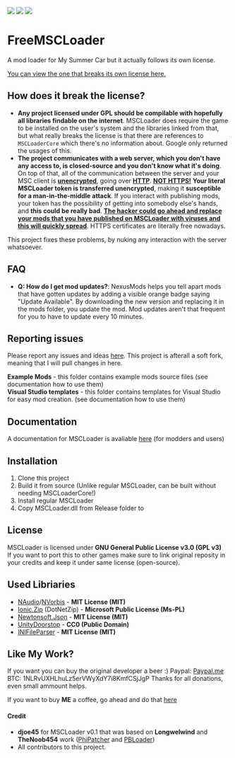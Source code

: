 [![](https://img.shields.io/github/release/piotrulos/MSCModLoader.svg?style=flat-square)](#) 
[![](https://img.shields.io/github/downloads/piotrulos/MSCModLoader/total.svg?style=flat-square)](#) 
[![](https://img.shields.io/github/license/piotrulos/MSCModLoader.svg?style=flat-square)](#) 

# FreeMSCLoader
A mod loader for My Summer Car but it actually follows its own license. 

[You can view the one that breaks its own license here.](https://github.com/piotrulos/MSCModLoader)

## How does it break the license?

- **Any project licensed under GPL should be compilable with hopefully all libraries findable on the internet**. MSCLoader does require the game to be installed on the user's system and the libraries linked from that, but what really breaks the license is that there are references to `MSCLoaderCore` which there's no information about. Google only returned the usages of this.
- **The project communicates with a web server, which you don't have any access to, is closed-source and you don't know what it's doing**. On top of that, all of the communication between the server and your MSC client is **<u>unencrypted</u>**, going over **<u>HTTP</u>**. **<u>NOT HTTPS!</u>** **Your literal MSCLoader token is transferred unencrypted**, making it **susceptible for a man-in-the-middle attack**. If you interact with publishing mods, your token has the possibility of getting into somebody else's hands, and **this could be really bad**. **<u>The hacker could go ahead and replace your mods that you have published on MSCLoader with viruses and this will quickly spread</u>**. HTTPS certificates are literally free nowadays.

This project fixes these problems, by nuking any interaction with the server whatsoever.

## FAQ

- **Q: How do I get mod updates?**: NexusMods helps you tell apart mods that have gotten updates by adding a visible orange badge saying "Update Available". By downloading the new version and replacing it in the mods folder, you update the mod. Mod updates aren't that frequent for you to have to update every 10 minutes.

## Reporting issues
Please report any issues and ideas [here](https://github.com/piotrulos/MSCModLoader/issues). This project is afterall a soft fork, meaning that I will pull changes in here.

**Example Mods** - this folder contains example mods source files (see documentation how to use them)  
**Visual Studio templates** - this folder contains templates for Visual Studio for easy mod creation. (see documentation how to use them)  
## Documentation
A documentation for MSCLoader is avaliable [here](https://github.com/piotrulos/MSCModLoader/wiki) (for modders and users)  

## Installation
1. Clone this project
2. Build it from source (Unlike regular MSCLoader, can be built without needing MSCLoaderCore!)
3. Install regular MSCLoader
4. Copy MSCLoader.dll from Release folder to 
## License
MSCLoader is licensed under **GNU General Public License v3.0 (GPL v3)**   
If you want to port this to other games make sure to link original reposity in your credits and keep it under same license (open-source).

## Used Libriaries
* [NAudio](https://github.com/naudio/NAudio)/[NVorbis](https://github.com/ioctlLR/NVorbis) - **MIT License (MIT)**    
* [Ionic.Zip](https://archive.codeplex.com/?p=dotnetzip) (DotNetZip) - **Microsoft Public License (Ms-PL)**   
* [Newtonsoft.Json](https://github.com/JamesNK/Newtonsoft.Json) - **MIT License (MIT)**    
* [UnityDoorstop](https://github.com/NeighTools/UnityDoorstop) - **CC0 (Public Domain)**    
* [INIFileParser](https://github.com/rickyah/ini-parser) - **MIT License (MIT)**    

## Like My Work?
If you want you can buy the original developer a beer :)
Paypal: [Paypal.me](https://www.paypal.me/piotrulos/0eur)  
BTC: 1NLRvUXHLhuLz5erVWyXdY7i8KmfCSjJgP
Thanks for all donations, even small ammount helps.

If you want to buy **ME** a coffee, go ahead and do that [here](https://mldchan.dev/donate)

#### Credit
* **djoe45** for MSCLoader v0.1 that was based on **Longwelwind** and **TheNoob454** work ([PhiPatcher](https://github.com/Longwelwind/PhiScript) and [PBLoader](https://github.com/TheNoob454/PBLoader))    
* All contributors to this project.